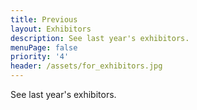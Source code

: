 ```yaml
---
title: Previous
layout: Exhibitors
description: See last year's exhibitors.
menuPage: false
priority: '4'
header: /assets/for_exhibitors.jpg
---
```

See last year's exhibitors.
